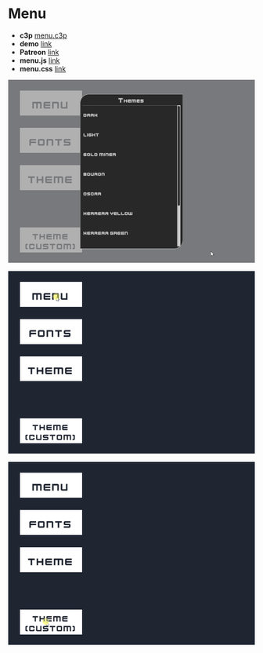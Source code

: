 # Menu

* **c3p** [menu.c3p](source/c3p/menu.c3p)
* **demo** [link](demo)
* **Patreon** [link](https://www.patreon.com/el3um4s)
* **menu.js** [link](source/lib-menu/menu.js)
* **menu.css** [link](source/lib-menu/menu.css)
 
![animation](animation.gif)

![animation](images/c3-svelte-menu-10.gif)

![animation](images/c3-svelte-menu-12.gif)
